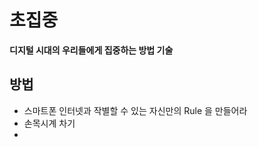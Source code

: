 # 초집중

**디지털 시대의 우리들에게 집중하는 방법 기술**

## 방법
- 스마트폰 인터넷과 작별할 수 있는 자신만의 Rule 을 만들어라
- 손목시계 차기
- 

<!--stackedit_data:
eyJoaXN0b3J5IjpbLTEzOTU4NDQ0NDEsMjcyNDM0MTddfQ==
-->
